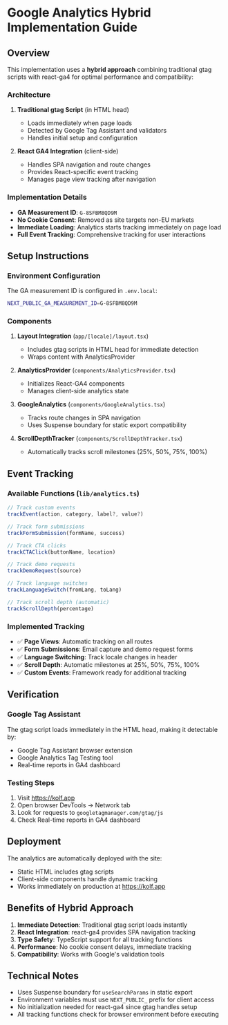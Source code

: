 # Google Analytics Hybrid Implementation Guide

## Overview

This implementation uses a **hybrid approach** combining traditional gtag scripts with react-ga4 for optimal performance and compatibility:

### Architecture

1. **Traditional gtag Script** (in HTML head)
   - Loads immediately when page loads
   - Detected by Google Tag Assistant and validators
   - Handles initial setup and configuration

2. **React GA4 Integration** (client-side)
   - Handles SPA navigation and route changes
   - Provides React-specific event tracking
   - Manages page view tracking after navigation

### Implementation Details

- **GA Measurement ID**: `G-8SFBM8QD9M`
- **No Cookie Consent**: Removed as site targets non-EU markets
- **Immediate Loading**: Analytics starts tracking immediately on page load
- **Full Event Tracking**: Comprehensive tracking for user interactions

## Setup Instructions

### Environment Configuration
The GA measurement ID is configured in `.env.local`:
```bash
NEXT_PUBLIC_GA_MEASUREMENT_ID=G-8SFBM8QD9M
```

### Components

1. **Layout Integration** (`app/[locale]/layout.tsx`)
   - Includes gtag scripts in HTML head for immediate detection
   - Wraps content with AnalyticsProvider

2. **AnalyticsProvider** (`components/AnalyticsProvider.tsx`)
   - Initializes React-GA4 components
   - Manages client-side analytics state

3. **GoogleAnalytics** (`components/GoogleAnalytics.tsx`)
   - Tracks route changes in SPA navigation
   - Uses Suspense boundary for static export compatibility

4. **ScrollDepthTracker** (`components/ScrollDepthTracker.tsx`)
   - Automatically tracks scroll milestones (25%, 50%, 75%, 100%)

## Event Tracking

### Available Functions (`lib/analytics.ts`)

```typescript
// Track custom events
trackEvent(action, category, label?, value?)

// Track form submissions
trackFormSubmission(formName, success)

// Track CTA clicks
trackCTAClick(buttonName, location)

// Track demo requests
trackDemoRequest(source)

// Track language switches
trackLanguageSwitch(fromLang, toLang)

// Track scroll depth (automatic)
trackScrollDepth(percentage)
```

### Implemented Tracking

- ✅ **Page Views**: Automatic tracking on all routes
- ✅ **Form Submissions**: Email capture and demo request forms
- ✅ **Language Switching**: Track locale changes in header
- ✅ **Scroll Depth**: Automatic milestones at 25%, 50%, 75%, 100%
- ✅ **Custom Events**: Framework ready for additional tracking

## Verification

### Google Tag Assistant
The gtag script loads immediately in the HTML head, making it detectable by:
- Google Tag Assistant browser extension
- Google Analytics Tag Testing tool
- Real-time reports in GA4 dashboard

### Testing Steps
1. Visit https://kolf.app
2. Open browser DevTools → Network tab
3. Look for requests to `googletagmanager.com/gtag/js`
4. Check Real-time reports in GA4 dashboard

## Deployment

The analytics are automatically deployed with the site:
- Static HTML includes gtag scripts
- Client-side components handle dynamic tracking
- Works immediately on production at https://kolf.app

## Benefits of Hybrid Approach

1. **Immediate Detection**: Traditional gtag script loads instantly
2. **React Integration**: react-ga4 provides SPA navigation tracking
3. **Type Safety**: TypeScript support for all tracking functions
4. **Performance**: No cookie consent delays, immediate tracking
5. **Compatibility**: Works with Google's validation tools

## Technical Notes

- Uses Suspense boundary for `useSearchParams` in static export
- Environment variables must use `NEXT_PUBLIC_` prefix for client access
- No initialization needed for react-ga4 since gtag handles setup
- All tracking functions check for browser environment before executing